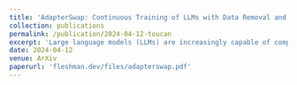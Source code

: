 ```yaml
---
title: 'AdapterSwap: Continuous Training of LLMs with Data Removal and Access-Control Guarantees'
collection: publications
permalink: /publication/2024-04-12-toucan
excerpt: 'Large language models (LLMs) are increasingly capable of completing knowledge intensive tasks by recalling information from a static pretraining corpus. Here we are concerned with LLMs in the context of evolving data requirements. For instance: batches of new data that are introduced periodically; subsets of data with user-based access controls; or requirements on dynamic removal of documents with guarantees that associated knowledge cannot be recalled. We wish to satisfy these requirements while at the same time ensuring a model does not forget old information when new data becomes available. To address these issues, we introduce AdapterSwap, a training and inference scheme that organizes knowledge from a data collection into a set of low-rank adapters, which are dynamically composed during inference. Our experiments demonstrate AdapterSwap’s ability to support efficient continual learning, while also enabling organizations to have fine-grained control over data access and deletion.'
date: 2024-04-12
venue: ArXiv
paperurl: 'fleshman.dev/files/adapterswap.pdf'
---
```

